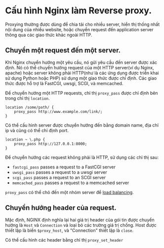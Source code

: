 # Cấu hình Nginx làm Reverse proxy.

Proxying thường được dùng để chia tải cho nhiều server, hiển thị thống nhất nội dung của nhiều website, hoặc chuyển request đến application server thông qua các giao thức khác ngoài HTTP.

## Chuyển một request đến một server.
Khi Nginx chuyển hướng một yêu cầu, nó gửi yêu cầu đến server được xác định. Nó có thể chuyển hướng request của một HTTP server(ví dụ Nginx, apache) hoặc server không phải HTTP(như là các ứng dụng được triển khai sử dụng Python hoặc PHP) sử dụng một giao thức được chỉ định. Các giao thức được hỗ trợ là FastCGI, uwsgi, SCGI, và memcached.

Để chuyển hướng một HTTP requests, chỉ thị `proxy_pass` được chỉ định bên trong chỉ thị `location`.
```
location /some/path/ {
    proxy_pass http://www.example.com/link/;
}
```
Có thể cấu hình server được chuyển hướng đến bằng domain name, địa chỉ ip và cũng có thể chỉ định port.
```
location ~ \.php {
    proxy_pass http://127.0.0.1:8000;
}
```

Để chuyển hướng các request không phải là HTTP, sử dụng các chỉ thị sau:
- `fastcgi_pass` passes a request to a FastCGI server
- `uwsgi_pass` passes a request to a uwsgi server
- `scgi_pass` passes a request to an SCGI server
- `memcached_pass` passes a request to a memcached server 

`proxy_pass` có thể chỏ đến một nhóm server để [load balancing](./05.Load-balacer.md).

## Chuyển hướng header của request.
Mặc định, NGINX định nghĩa lại hai giá trị header của gói tin được chuyển hướng là `Host` và `Connection` và loại bỏ các trường giá trị chống. Host được thiết lập là biến  `$proxy_host`, và "Connection" thiết lập là `close`.

Có thể cấu hình các header bằng chỉ thị `proxy_set_header`
